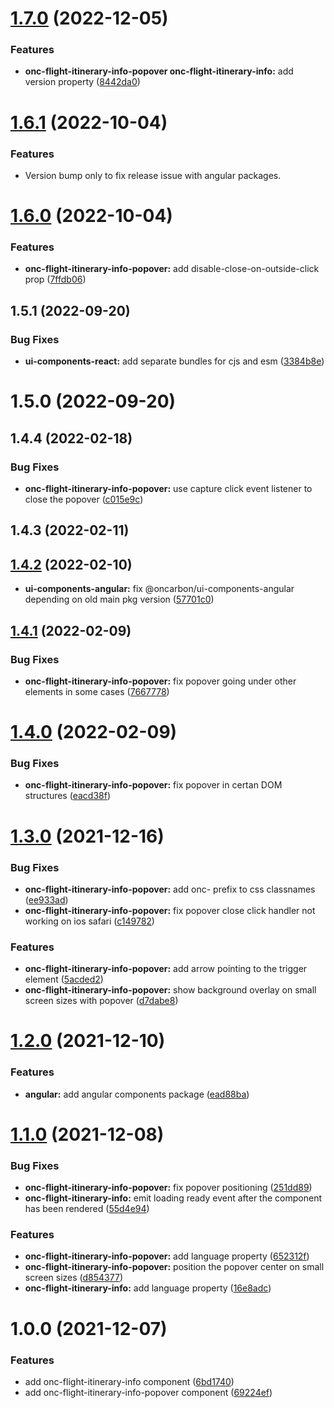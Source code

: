 # [1.7.0](https://github.com/oncarbon/ui-components/compare/v1.6.1...v1.7.0) (2022-12-05)


### Features

* **onc-flight-itinerary-info-popover onc-flight-itinerary-info:** add version property ([8442da0](https://github.com/oncarbon/ui-components/commit/8442da0118599aca9490dba5bf69ceb64a45536a))



# [1.6.1](https://github.com/oncarbon/ui-components/compare/v1.6.0...v1.6.1) (2022-10-04)


### Features

* Version bump only to fix release issue with angular packages.



# [1.6.0](https://github.com/oncarbon/ui-components/compare/v1.5.1...v1.6.0) (2022-10-04)


### Features

* **onc-flight-itinerary-info-popover:** add disable-close-on-outside-click prop ([7ffdb06](https://github.com/oncarbon/ui-components/commit/7ffdb0698f763e31223252a4c42600c13a130c85))



## 1.5.1 (2022-09-20)


### Bug Fixes

* **ui-components-react:** add separate bundles for cjs and esm ([3384b8e](https://github.com/oncarbon/ui-components/commit/3384b8ecceee53f90e0e8dd476ef8712d3b8749e))



# 1.5.0 (2022-09-20)



## 1.4.4 (2022-02-18)


### Bug Fixes

* **onc-flight-itinerary-info-popover:** use capture click event listener to close the popover ([c015e9c](https://github.com/oncarbon/ui-components/commit/c015e9ce4ef3370c3bc014b8bdfcbee5560f44e9))



## 1.4.3 (2022-02-11)



## [1.4.2](https://github.com/oncarbon/ui-components/compare/v1.4.1...v1.4.2) (2022-02-10)

* **ui-components-angular:** fix @oncarbon/ui-components-angular depending on old main pkg version ([57701c0](https://github.com/oncarbon/ui-components/commit/57701c0f0b269098f95ae23d88c64166852b4030))


## [1.4.1](https://github.com/oncarbon/ui-components/compare/v1.4.0...v1.4.1) (2022-02-09)


### Bug Fixes

* **onc-flight-itinerary-info-popover:** fix popover going under other elements in some cases ([7667778](https://github.com/oncarbon/ui-components/commit/766777853fd55063a08eb1767c7378eab4ee4b48))



# [1.4.0](https://github.com/oncarbon/ui-components/compare/v1.3.0...v1.4.0) (2022-02-09)


### Bug Fixes

* **onc-flight-itinerary-info-popover:** fix popover in certan DOM structures ([eacd38f](https://github.com/oncarbon/ui-components/commit/eacd38ff9ce1028a7b527f322d3363447f600d75))



# [1.3.0](https://github.com/oncarbon/ui-components/compare/v1.2.0...v1.3.0) (2021-12-16)


### Bug Fixes

* **onc-flight-itinerary-info-popover:** add onc- prefix to css classnames ([ee933ad](https://github.com/oncarbon/ui-components/commit/ee933adf17a62a52a613e1d08b37f94b71e5eb5d))
* **onc-flight-itinerary-info-popover:** fix popover close click handler not working on ios safari ([c149782](https://github.com/oncarbon/ui-components/commit/c149782dd4d7072713e4ae1282fed3d3efd42273))


### Features

* **onc-flight-itinerary-info-popover:** add arrow pointing to the trigger element ([5acded2](https://github.com/oncarbon/ui-components/commit/5acded2680fb5cb33ad0dbcee8e8f35850ebc044))
* **onc-flight-itinerary-info-popover:** show background overlay on small screen sizes with popover ([d7dabe8](https://github.com/oncarbon/ui-components/commit/d7dabe8f41f42a95ccaad04dbb38d1fd198d4acc))



# [1.2.0](https://github.com/oncarbon/ui-components/compare/v1.1.0...v1.2.0) (2021-12-10)


### Features

* **angular:** add angular components package ([ead88ba](https://github.com/oncarbon/ui-components/commit/ead88ba12635103565360a6be8b80751df445f3d))



# [1.1.0](https://github.com/oncarbon/ui-components/compare/v1.0.0...v1.1.0) (2021-12-08)


### Bug Fixes

* **onc-flight-itinerary-info-popover:** fix popover positioning ([251dd89](https://github.com/oncarbon/ui-components/commit/251dd890001bcbb38aaae69263f525b3204dbd1c))
* **onc-flight-itinerary-info:** emit loading ready event after the component has been rendered ([55d4e94](https://github.com/oncarbon/ui-components/commit/55d4e9474a95f3be5b662737e802fe20acf59e94))


### Features

* **onc-flight-itinerary-info-popover:** add language property ([652312f](https://github.com/oncarbon/ui-components/commit/652312fc8cde324e7c2cdd86ab50d54febe27ba8))
* **onc-flight-itinerary-info-popover:** position the popover center on small screen sizes ([d854377](https://github.com/oncarbon/ui-components/commit/d854377f54f839a663c90c7aea4aa550b062f154))
* **onc-flight-itinerary-info:** add language property ([16e8adc](https://github.com/oncarbon/ui-components/commit/16e8adca6649df4d97ac769df308465462dff67a))



# 1.0.0 (2021-12-07)


### Features

* add onc-flight-itinerary-info component ([6bd1740](https://github.com/oncarbon/ui-components/commit/6bd1740f1e5dcaa9b073b3ab129e934daa54b580))
* add onc-flight-itinerary-info-popover component ([69224ef](https://github.com/oncarbon/ui-components/commit/69224ef819d31b3ff9c3cbd3966de3907f51cc69))




